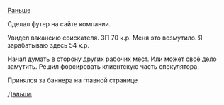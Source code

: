 [Раньше](2019.04.02.md)

Сделал футер на сайте компании.

Увидел вакансию соискателя. ЗП 70 к.р. Меня это возмутило. Я зарабатываю здесь 54 к.р.

Начал думать в сторону других рабочих мест. Или может своё дело замутить. Решил форсировать клиентскую часть спекулятора.

Принялся за баннера на главной странице

 [Дальше](2019.05.18.md)